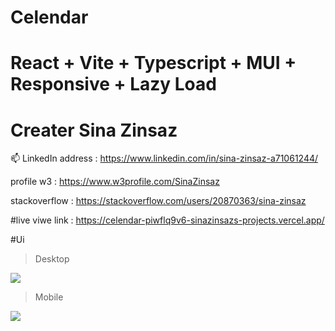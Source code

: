 # Celendar

# React + Vite + Typescript + MUI + Responsive + Lazy Load 

# Creater Sina Zinsaz

📫 LinkedIn address : https://www.linkedin.com/in/sina-zinsaz-a71061244/

profile w3 : https://www.w3profile.com/SinaZinsaz

stackoverflow : https://stackoverflow.com/users/20870363/sina-zinsaz

#live viwe link :
https://celendar-piwflq9v6-sinazinsazs-projects.vercel.app/

#Ui

> Desktop

<img src="https://s6.uupload.ir/files/desktop-dark_z7xp.jpg" />


> Mobile

<img src="https://s6.uupload.ir/files/mobile-dark_cop.jpg" />
